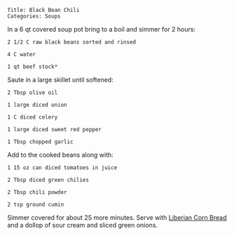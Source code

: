 ~~~ recipe-info
Title: Black Bean Chili
Categories: Soups
~~~

In a 6 qt covered soup pot bring to a boil and simmer for 2 hours:

~~~ recipe-ingredients
2 1/2 C raw black beans sorted and rinsed

4 C water

1 qt beef stock*
~~~

Saute in a large skillet until softened:

~~~ recipe-ingredients
2 Tbsp olive oil

1 large diced onion

1 C diced celery

1 large diced sweet red pepper

1 Tbsp chopped garlic
~~~

Add to the cooked beans along with:

~~~ recipe-ingredients
1 15 oz can diced tomatoes in juice

2 Tbsp diced green chilies

2 Tbsp chili powder

2 tsp ground cumin
~~~

Simmer covered for about 25 more minutes.  Serve with [Liberian Corn Bread](#recipe=AfricanCornbread) and a dollop of sour cream
and sliced green onions.
